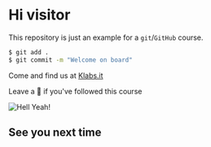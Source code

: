# **Hi visitor**
This repository is just an example for a `git`/`GitHub` course.
```sh
$ git add .
$ git commit -m "Welcome on board"
``` 

Come and find us at [Klabs.it](https://klabs.it)  

Leave a 🌟 if you've followed this course

![Hell Yeah!](https://i.imgflip.com/27iu8j.jpg)

## See you next time

